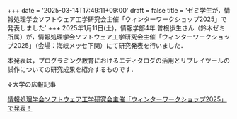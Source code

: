 +++
date = '2025-03-14T17:49:11+09:00'
draft = false
title = 'ゼミ学生が，情報処理学会ソフトウェア工学研究会主催「ウィンターワークショップ2025」で発表しました'
+++
2025年1月11日(土)，情報学部4年 曽根歩生さん（鈴木ゼミ所属）が，情報処理学会ソフトウェア工学研究会主催「ウィンターワークショップ2025」（会場：海峡メッセ下関）にて研究発表を行いました．

本発表は，プログラミング教育におけるエディタログの活用とリプレイツールの試作についての研究成果を紹介するものです．

↓大学の広報記事

[情報処理学会ソフトウェア工学研究会主催「ウィンターワークショップ2025」で発表！](https://kaishi-pu.ac.jp/topics/winterworkshop0111/)